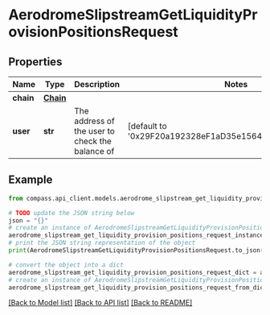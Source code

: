 # AerodromeSlipstreamGetLiquidityProvisionPositionsRequest


## Properties

Name | Type | Description | Notes
------------ | ------------- | ------------- | -------------
**chain** | [**Chain**](Chain.md) |  | 
**user** | **str** | The address of the user to check the balance of | [default to '0x29F20a192328eF1aD35e1564aBFf4Be9C5ce5f7B']

## Example

```python
from compass.api_client.models.aerodrome_slipstream_get_liquidity_provision_positions_request import AerodromeSlipstreamGetLiquidityProvisionPositionsRequest

# TODO update the JSON string below
json = "{}"
# create an instance of AerodromeSlipstreamGetLiquidityProvisionPositionsRequest from a JSON string
aerodrome_slipstream_get_liquidity_provision_positions_request_instance = AerodromeSlipstreamGetLiquidityProvisionPositionsRequest.from_json(json)
# print the JSON string representation of the object
print(AerodromeSlipstreamGetLiquidityProvisionPositionsRequest.to_json())

# convert the object into a dict
aerodrome_slipstream_get_liquidity_provision_positions_request_dict = aerodrome_slipstream_get_liquidity_provision_positions_request_instance.to_dict()
# create an instance of AerodromeSlipstreamGetLiquidityProvisionPositionsRequest from a dict
aerodrome_slipstream_get_liquidity_provision_positions_request_from_dict = AerodromeSlipstreamGetLiquidityProvisionPositionsRequest.from_dict(aerodrome_slipstream_get_liquidity_provision_positions_request_dict)
```
[[Back to Model list]](../README.md#documentation-for-models) [[Back to API list]](../README.md#documentation-for-api-endpoints) [[Back to README]](../README.md)


